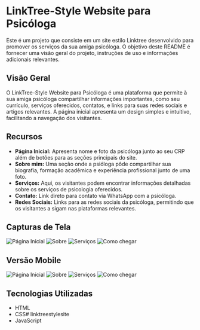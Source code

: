 # LinkTree-Style Website para Psicóloga

Este é um projeto que consiste em um site estilo Linktree desenvolvido para promover os serviços da sua amiga psicóloga. O objetivo deste README é fornecer uma visão geral do projeto, instruções de uso e informações adicionais relevantes.

## Visão Geral

O LinkTree-Style Website para Psicóloga é uma plataforma que permite à sua amiga psicóloga compartilhar informações importantes, como seu currículo, serviços oferecidos, contatos, e links para suas redes sociais e artigos relevantes. A página inicial apresenta um design simples e intuitivo, facilitando a navegação dos visitantes.

## Recursos

- **Página Inicial:** Apresenta nome e foto da psicóloga junto ao seu CRP além de botões para as seções principais do site.
- **Sobre mim:** Uma seção onde a psióloga pôde compartilhar sua biografia, formação acadêmica e experiência profissional junto de uma foto.
- **Serviços:** Aqui, os visitantes podem encontrar informações detalhadas sobre os serviços de psicologia oferecidos.
- **Contato:** Link direto para contato via WhatsApp com a psicóloga.
- **Redes Sociais:** Links para as redes sociais da psicóloga, permitindo que os visitantes a sigam nas plataformas relevantes.

## Capturas de Tela

![Página Inicial](screenshots/home-desktop.png)
![Sobre](screenshots/about-desktop.png)
![Serviços](screenshots/services-desktop.png)
![Como chegar](screenshots/maps-desktop)

## Versão Mobile

![Página Inicial](screenshots/home-mobile.png)
![Sobre](screenshots/about-mobile.png)
![Serviços](screenshots/services-mobile.png)
![Como chegar](screenshots/maps-mobile)

## Tecnologias Utilizadas

- HTML
- CSS# linktreestylesite
- JavaScript